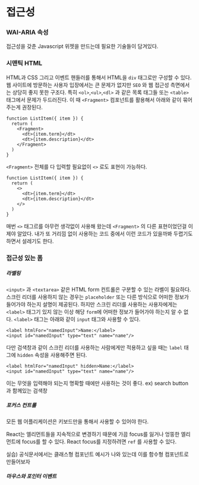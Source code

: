 # 접근성

### WAI-ARIA 속성
접근성을 갖춘 Javascript 위젯을 만드는데 필요한 기술들이 담겨있다.

### 시맨틱 HTML
HTML과 CSS 그리고 이벤트 핸들러를 통해서 HTML을 `div` 태그로만 구성할 수 있다. 웹 사이트에 방문하는 사용자 입장에서는 큰 문제가 없지만 `SEO` 와 웹 접근성 측면에서는 상당히 좋지 못한 구조다.
특히 `<ol>`,`<ul>`,`<dl>` 과 같은 목록 태그들 또는 `<table>` 태그에서 문제가 두드러진다. 이 때 `<Fragment>` 컴포넌트를 활용해서 아래와 같이 묶어주는게 권장된다.

```tsx
function ListItem({ item }) {
  return (
    <Fragment>
      <dt>{item.term}</dt>
      <dt>{item.description}</dt>
    </Fragment>
  )
}
```

`<Fragment>` 전체를 다 입력할 필요없이 `<>` 로도 표현이 가능하다.

```tsx
function ListItem({ item }) {
  return (
    <>
      <dt>{item.term}</dt>
      <dt>{item.description}</dt>
    </>
  )
}
```

매번 `<>` 태그르를 아무런 생각없이 사용해 왔는데 `<Fragment>` 의 다른 표현이었던걸 이제야 알았다. 내가 또 거리낌 없이 사용하는 코드 중에서 이런 코드가 있을까봐 두렵기도 하면서 설레기도 한다.


### 접근성 있는 폼

##### 라벨링
`<input>` 과 `<textarea>` 같은 HTML form 컨트롤은 구분할 수 있는 라벨이 필요하다. 스크린 리더를 사용하지 않는 경우는 `placeholder` 또는 다른 방식으로 어떠한 정보가 들어가야 하는지 설명이 제공된다. 하지만 스크린 리더를 사용하는 사용자에게는 `<label>` 태그기 있지 않는 이상 해당 `form`에 어떠한 정보가 들어가야 하는지 알 수 없다. `<label>` 태그는 아래와 같이 `input` 태그와 사용할 수 있다.

```tsx
<label htmlFor="namedInput">Name:</label>
<input id="namedInput" type="text" name="name"/>
```
다만 검색창과 같이 스크린 리더를 사용하는 사람에게만 적용하고 싶을 때는 `label` 태그에 `hidden` 속성을 사용해주면 된다.

```tsx
<label htmlFor="namedInput" hidden>Name:</label>
<input id="namedInput" type="text" name="name"/>
```

이는 무엇을 입력해야 되는지 명확할 때에만 사용하는 것이 좋다.
ex) search button 과 함께있는 검색창

##### 포커스 컨트롤
모든 웹 어플리케이션은 키보드만을 통해서 사용할 수 있어야 한다.

React는 엘리먼트들을 지속적으로 변경하기 때문에 가끔 focus를 잃거나 엉뚱한 엘리먼트에 focus를 할 수 있다. React focus를 지정하려면 `ref` 를 사용할 수 있다. 

실습) 공식문서에서는 클래스형 컴포넌트 예시가 나와 있는데 이를 함수형 컴포넌트로 만들어보자

##### 마우스와 포인터 이벤트
